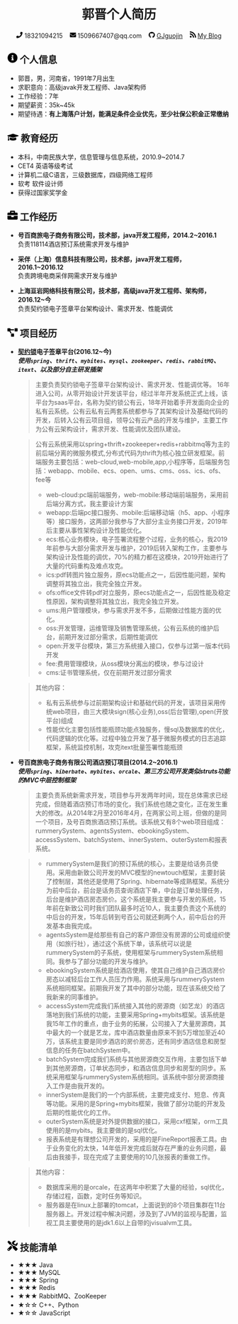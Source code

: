 <center>
     <h1>郭晋个人简历</h1>
     <div style="font-size: 14px;">
         <span>
             <img src="resume_img/phone-solid.svg" width="14px">
             18321094215
         </span>
         <span>&nbsp;&nbsp;</span>
         <span>
             <img src="resume_img/envelope-solid.svg" width="14px">
             1509667407@qq.com
         </span>
        <span>&nbsp;&nbsp;</span>
        <span>
             <img src="resume_img/github-brands.svg" width="14px">
             <a href="#">GJguojin</a>
         </span>
          <span>&nbsp;&nbsp;</span>
         <span>
             <img src="resume_img/rss-solid.svg" width="14px">
             <a href="http://120.48.26.59/wiki">My Blog</a>
         </span>
    </div>
 </center>


## <img src="resume_img/info-circle-solid.svg" width="23px">  个人信息

 - 郭晋，男，河南省，1991年7月出生
 - 求职意向：高级javak开发工程师、Java架构师
 - 工作经验：7年
 - 期望薪资：35k~45k 
 - 期望待遇：**有上海落户计划，能满足条件企业优先，至少社保公积金正常缴纳**

## <img src="resume_img/graduation-cap-solid.svg" width="25px">  教育经历

- 本科，中南民族大学，信息管理与信息系统，2010.9~2014.7
- CET4 英语等级考试
- 计算机二级C语言，三级数据库，四级网络工程师
- 软考 软件设计师
- 获得过国家奖学金

## <img src="resume_img/briefcase-solid.svg" width="23px">  工作经历

- **号百商旅电子商务有限公司，技术部，java开发工程师，2014.2~2016.1**  
    负责118114酒店预订系统需求开发与维护


- **采伴（上海）信息科技有限公司，技术部，java开发工程师，2016.1~2016.12**  
    负责跨境电商采伴网需求开发与维护


- **上海亘岩网络科技有限公司，技术部，高级java开发工程师、架构师，2016.12~今**  
    负责契约锁电子签章平台架构设计、需求开发、性能调优



## <img src="resume_img/project-diagram-solid.svg" width="23px">  项目经历

- **[契约锁](https://www.qiyuesuo.com)电子签章平台(2016.12~今)**  
  ***使用`spring`、`thrift`、`mybites`、`mysql`、`zookeeper`、`redis`、`rabbitMQ`、`itext`、以及部分自主研发插架***

    > 主要负责契约锁电子签章平台架构设计、需求开发、性能调优等。
    > 16年进入公司，从零开始设计开发该平台，经过半年开发系统正式上线，该平台为saas平台，名称为契约锁公有云，18年开始着手开发面向企业的私有云系统。公有云私有云两套系统都参与了其架构设计及基础代码的开发，后转入公有云项目组，领导公有云产品的开发与维护，主要工作为公有云架构设计，需求开发、性能调优及团队建设。

    > 公有云系统采用以spring+thrift+zookeeper+redis+rabbitmq等为主的前后端分离的微服务模式,分布式代码为thrift为核心独立研发框架。前端服务主要包括：web-cloud,web-mobile,app,小程序等，后端服务包括：webapp、mobile、ecs、open、ums、cms、oss、ics、ofs、fee等  
    >* web-cloud:pc端前端服务，web-mobile:移动端前端服务，采用前后端分离方式，我主要设计方案  
    >* webapp:后端pc接口服务、mobile:后端移动端（h5、app、小程序等）接口服务，这两部分我参与了大部分主业务接口开发，2019年后主要从事性架构设计及性能优化。  
    >* ecs:核心业务模块，电子签署流程整个过程，业务的核心，我2019年前参与大部分需求开发与维护，2019后转入架构工作，主要参与架构设计及性能的调优，70%的精力都在这模块，2019开始进行了大量的代码重构及难点攻克。  
    >* ics:pdf转图片独立服务，原ecs功能点之一，后因性能问题，架构调整将其独立出，我完全独立开发。  
    >* ofs:office文件转pdf对立服务，原ecs功能点之一，后因性能及稳定性原因，架构调整将其独立出，我完全独立开发。  
    >* ums:用户管理模块，参与需求开发不多，后期做过性能方面的优化。  
    >* oss:开发管理，运维管理及销售管理系统，公有云系统的维护后台，前期开发过部分需求，后期性能调优  
    >* open:开发平台模块，第三方系统接入接口，仅参与过第一版本代码开发  
    >* fee:费用管理模块，从oss模块分离出的模块，参与过设计  
    >* cms:证书管理系统，仅在前期开发过部分需求  

    > 其他内容：
    >* 私有云系统参与过前期架构设计和基础代码的开发，该项目采用传统web项目，由三大模块sign(核心业务),oss(后台管理),open(开放平台)组成  
    >* 性能优化主要包括性能瓶颈功能点独服务，慢sql及数据库的优化，代码逻辑的优化等。过程中独立开发了基于微服务模式的日志追踪框架，系统监控机制，攻克itext批量签署性能瓶颈  


- **号百商旅电子商务有限公司酒店预订项目(2014.2~2016.1)**  
  ***使用`spring`、`hiberbate`、`mybites`、`orcale`、第三方公司开发类似struts功能的MVC中层控制框架***

    > 主要负责系统新需求开发，项目参与开发两年时间，现在总体需求已经完成，但随着酒店预订市场的变化，我们系统也随之变化，正在发生重大的修改。
    > ​从2014年2月至2016年4月，在两家公司上班，但做的是同一个项目，及号百商旅酒店预订系统。该系统又有8个web项目组成：rummerySystem、agentsSystem、ebookingSystem、accessSystem、batchSystem、innerSystem、outerSystem和报表系统。

    >* rummerySystem是我们的预订系统的核心，主要是给话务员使用。采用由新致公司开发的MVC模型的newtouch框架，主要封装了控制层，其他还是使用了Spring、hibernate等成熟框架。系统分为前中后台，前台是话务员查询酒店下单，中台是订单处理任务，后台是维护酒店房态房价。这个系统是我主要参与开发的系统，15年前在新致公司时我们团队最多时近10人，我主要负责这个系统的中后台的开发，15年后转到号百公司就还剩两个人，前中后台的开发基本由我完成。
    >* agentsSystem是给那些有自己的客户源但没有房源的公司或组织使用（如旅行社），通过这个系统下单，该系统可以说是rummerySystem的子系统，使用框架与rummerySystem系统相同。我参与了部分功能的开发与维护。
    >* ebookingSystem系统是给酒店使用，使其自己维护自己酒店房价房态以减轻后台工作人员压力作用。系统采用与rummerySystem系统相同框架。前期我开发了其中的部分功能，现在该系统交给了我新来的同事维护。
    >* accessSystem完成我们系统接入其他的房源商（如艺龙）的酒店落地到我们系统的功能，主要采用Spring+mybits框架。该系统是我15年工作的重点，由于业务的拓展，公司接入了大量房源商，其中最大的一个就是艺龙，库中酒店数量由原来不到5万增加至近40万，该系统主要是同步酒店的房价房态，还有同步酒店信息和房型信息的任务在batchSystem中。
    >* batchSystem完成我们系统与其他房源商交互作用，主要包括下单到其他房源商，订单状态同步，和酒店信息同步和房型的同步。系统采用框架与rummerySystem系统相同。该系统中部分房源商接入工作是由我开发的。
    >* innerSystem是我们的一个内部系统，主要完成支付、短息、传真等功能。采用的是Spring+mybits框架，我做了部分功能的开发及后期的性能优化的工作。
    >* outerSystem系统是对外提供数据的接口，采用cxf框架，orm工具使用的是mybits。我主要做的是sql优化。
    >* 报表系统是有理想公司开发的，采用的是FineReport报表工具。由于业务变化的太快，14年低开发完成后就存在严重的业务问题，最后由我接手，现在完成了主要使用的10几张报表的重做工作。

    > 其他内容：
    >* 数据库采用的是orcale，在这两年中积累了大量的经验，sql优化，存储过程，函数，定时任务等知识。
    >* 服务器是在linux上部署的tomcat，上面说到的8个项目集群在11台服务器上。开发过程中解决问题，涉及到了JVM的监视与配置，监视工具主要使用的是jdk1.6以上自带的jvisualvm工具。




> 

## <img src="resume_img/tools-solid.svg" width="23px">  技能清单

- ★★★ Java
- ★★★ MySQL
- ★★★ Spring
- ★★★ Redis
- ★★★ RabbitMQ、ZooKeeper
- ★☆☆ C++、Python
- ★☆☆ JavaScript